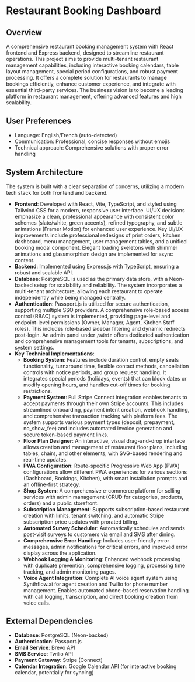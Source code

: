 # Restaurant Booking Dashboard

## Overview
A comprehensive restaurant booking management system with React frontend and Express backend, designed to streamline restaurant operations. This project aims to provide multi-tenant restaurant management capabilities, including interactive booking calendars, table layout management, special period configurations, and robust payment processing. It offers a complete solution for restaurants to manage bookings efficiently, enhance customer experience, and integrate with essential third-party services. The business vision is to become a leading platform in restaurant management, offering advanced features and high scalability.

## User Preferences
- Language: English/French (auto-detected)
- Communication: Professional, concise responses without emojis
- Technical approach: Comprehensive solutions with proper error handling

## System Architecture
The system is built with a clear separation of concerns, utilizing a modern tech stack for both frontend and backend.
- **Frontend**: Developed with React, Vite, TypeScript, and styled using Tailwind CSS for a modern, responsive user interface. UI/UX decisions emphasize a clean, professional appearance with consistent color schemes (slate/white, green accents), refined typography, and subtle animations (Framer Motion) for enhanced user experience. Key UI/UX improvements include professional redesigns of print orders, kitchen dashboard, menu management, user management tables, and a unified booking modal component. Elegant loading skeletons with shimmer animations and glassmorphism design are implemented for async content.
- **Backend**: Implemented using Express.js with TypeScript, ensuring a robust and scalable API.
- **Database**: PostgreSQL is used as the primary data store, with a Neon-backed setup for scalability and reliability. The system incorporates a multi-tenant architecture, allowing each restaurant to operate independently while being managed centrally.
- **Authentication**: Passport.js is utilized for secure authentication, supporting multiple SSO providers. A comprehensive role-based access control (RBAC) system is implemented, providing page-level and endpoint-level permissions (Owner, Manager, Agent, Kitchen Staff roles). This includes role-based sidebar filtering and dynamic redirects post-login. An admin panel under `/admin` offers dedicated authentication and comprehensive management tools for tenants, subscriptions, and system settings.
- **Key Technical Implementations**:
    - **Booking System**: Features include duration control, empty seats functionality, turnaround time, flexible contact methods, cancellation controls with notice periods, and group request handling. It integrates special periods (holidays, events) that can block dates or modify opening hours, and handles cut-off times for booking restrictions.
    - **Payment System**: Full Stripe Connect integration enables tenants to accept payments through their own Stripe accounts. This includes streamlined onboarding, payment intent creation, webhook handling, and comprehensive transaction tracking with platform fees. The system supports various payment types (deposit, prepayment, no_show_fee) and includes automated invoice generation and secure token-based payment links.
    - **Floor Plan Designer**: An interactive, visual drag-and-drop interface allows creation and management of restaurant floor plans, including tables, chairs, and other elements, with SVG-based rendering and real-time updates.
    - **PWA Configuration**: Route-specific Progressive Web App (PWA) configurations allow different PWA experiences for various sections (Dashboard, Bookings, Kitchen), with smart installation prompts and an offline-first strategy.
    - **Shop System**: A comprehensive e-commerce platform for selling services with admin management (CRUD for categories, products, orders) and a public storefront.
    - **Subscription Management**: Supports subscription-based restaurant creation with limits, tenant switching, and automatic Stripe subscription price updates with prorated billing.
    - **Automated Survey Scheduler**: Automatically schedules and sends post-visit surveys to customers via email and SMS after dining.
    - **Comprehensive Error Handling**: Includes user-friendly error messages, admin notifications for critical errors, and improved error display across the application.
    - **Webhook Logging & Monitoring**: Enhanced webhook processing with duplicate prevention, comprehensive logging, processing time tracking, and admin monitoring pages.
    - **Voice Agent Integration**: Complete AI voice agent system using Synthflow.ai for agent creation and Twilio for phone number management. Enables automated phone-based reservation handling with call logging, transcription, and direct booking creation from voice calls.

## External Dependencies
- **Database**: PostgreSQL (Neon-backed)
- **Authentication**: Passport.js
- **Email Service**: Brevo API
- **SMS Service**: Twilio API
- **Payment Gateway**: Stripe (Connect)
- **Calendar Integration**: Google Calendar API (for interactive booking calendar, potentially for syncing)